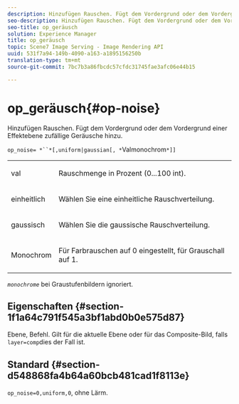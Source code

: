 ```yaml
---
description: Hinzufügen Rauschen. Fügt dem Vordergrund oder dem Vordergrund einer Effektebene zufällige Geräusche hinzu.
seo-description: Hinzufügen Rauschen. Fügt dem Vordergrund oder dem Vordergrund einer Effektebene zufällige Geräusche hinzu.
seo-title: op_geräusch
solution: Experience Manager
title: op_geräusch
topic: Scene7 Image Serving - Image Rendering API
uuid: 531f7a94-149b-4090-a163-a1895156250b
translation-type: tm+mt
source-git-commit: 7bc7b3a86fbcdc57cfdc31745fae3afc06e44b15

---
```



# op_geräusch{#op-noise}

Hinzufügen Rauschen. Fügt dem Vordergrund oder dem Vordergrund einer Effektebene zufällige Geräusche hinzu.

`op_noise= *``*[,uniform|gaussian[, *`Valmonochrom`*]]`

<table id="table_40675464E5824D52BF392ECCE2DDC03C"> 
 <tbody> 
  <tr> 
   <td colname="col1"> <p><span class="codeph"> val</span> </p> </td> 
   <td colname="col2"> <p>Rauschmenge in Prozent (0...100 int). </p> </td> 
  </tr> 
  <tr> 
   <td colname="col1"> <p><span class="codeph"> einheitlich</span> </p> </td> 
   <td colname="col2"> <p>Wählen Sie eine einheitliche Rauschverteilung. </p> </td> 
  </tr> 
  <tr> 
   <td colname="col1"> <p><span class="codeph"> gaussisch</span> </p> </td> 
   <td colname="col2"> <p>Wählen Sie die gaussische Rauschverteilung. </p> </td> 
  </tr> 
  <tr> 
   <td colname="col1"> <p><span class="varname"> Monochrom</span> </p> </td> 
   <td colname="col2"> <p>Für Farbrauschen auf 0 eingestellt, für Grauschall auf 1. </p> </td> 
  </tr> 
 </tbody> 
</table>

*`monochrome`* bei Graustufenbildern ignoriert.

## Eigenschaften {#section-1f1a64c791f545a3bf1abd0b0e575d87}

Ebene, Befehl. Gilt für die aktuelle Ebene oder für das Composite-Bild, falls `layer=comp`dies der Fall ist.

## Standard {#section-d548868fa4b64a60bcb481cad1f8113e}

`op_noise=0,uniform,0`, ohne Lärm.
